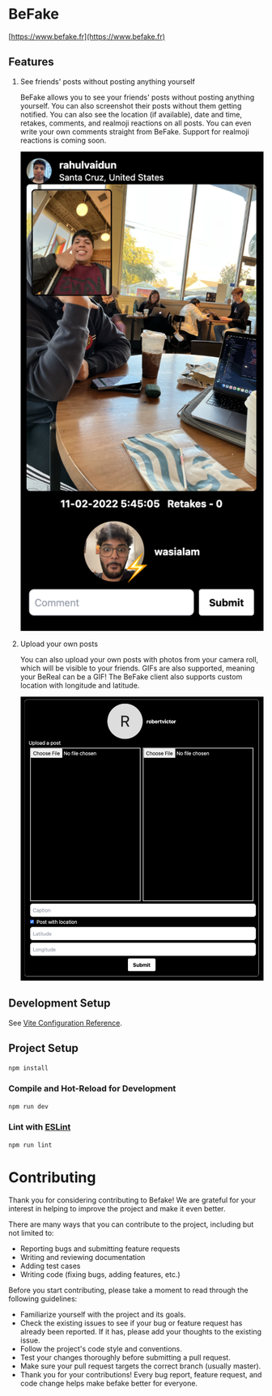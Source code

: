 # BeFake

[https://www.befake.fr](https://www.befake.fr)

## Features

1. See friends' posts without posting anything yourself

   BeFake allows you to see your friends' posts without posting anything yourself. You can also screenshot their posts without them getting notified. You can also see the location (if available), date and time, retakes, comments, and realmoji reactions on all posts. You can even write your own comments straight from BeFake. Support for realmoji reactions is coming soon.

   <!-- add an image -->

   ![BeFake](images/post.png)

2. Upload your own posts

   You can also upload your own posts with photos from your camera roll, which will be visible to your friends. GIFs are also supported, meaning your BeReal can be a GIF! The BeFake client also supports custom location with longitude and latitude.

   ![BeFake](images/upload.png)

## Development Setup

See [Vite Configuration Reference](https://vitejs.dev/config/).

## Project Setup

```sh
npm install
```

### Compile and Hot-Reload for Development

```sh
npm run dev
```

### Lint with [ESLint](https://eslint.org/)

```sh
npm run lint
```

# Contributing

Thank you for considering contributing to Befake! We are grateful for your interest in helping to improve the project and make it even better.

There are many ways that you can contribute to the project, including but not limited to:

- Reporting bugs and submitting feature requests
- Writing and reviewing documentation
- Adding test cases
- Writing code (fixing bugs, adding features, etc.)

Before you start contributing, please take a moment to read through the following guidelines:

- Familiarize yourself with the project and its goals.
- Check the existing issues to see if your bug or feature request has already been reported. If it has, please add your thoughts to the existing issue.
- Follow the project's code style and conventions.
- Test your changes thoroughly before submitting a pull request.
- Make sure your pull request targets the correct branch (usually master).
- Thank you for your contributions! Every bug report, feature request, and code change helps make befake better for everyone.
